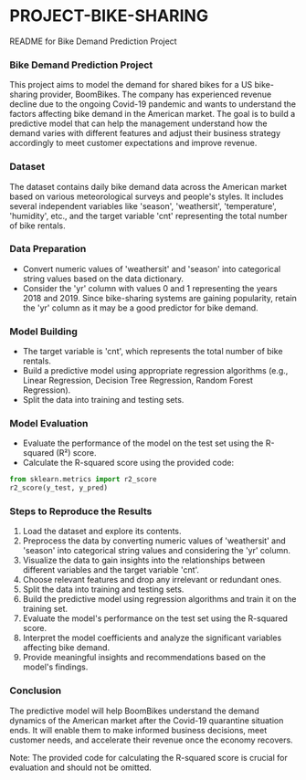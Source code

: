 # PROJECT-BIKE-SHARING

README for Bike Demand Prediction Project

### Bike Demand Prediction Project

This project aims to model the demand for shared bikes for a US bike-sharing provider, BoomBikes. The company has experienced revenue decline due to the ongoing Covid-19 pandemic and wants to understand the factors affecting bike demand in the American market. The goal is to build a predictive model that can help the management understand how the demand varies with different features and adjust their business strategy accordingly to meet customer expectations and improve revenue.

### Dataset

The dataset contains daily bike demand data across the American market based on various meteorological surveys and people's styles. It includes several independent variables like 'season', 'weathersit', 'temperature', 'humidity', etc., and the target variable 'cnt' representing the total number of bike rentals.

### Data Preparation

- Convert numeric values of 'weathersit' and 'season' into categorical string values based on the data dictionary.
- Consider the 'yr' column with values 0 and 1 representing the years 2018 and 2019. Since bike-sharing systems are gaining popularity, retain the 'yr' column as it may be a good predictor for bike demand.

### Model Building

- The target variable is 'cnt', which represents the total number of bike rentals.
- Build a predictive model using appropriate regression algorithms (e.g., Linear Regression, Decision Tree Regression, Random Forest Regression).
- Split the data into training and testing sets.

### Model Evaluation

- Evaluate the performance of the model on the test set using the R-squared (R²) score.
- Calculate the R-squared score using the provided code:
```python
from sklearn.metrics import r2_score
r2_score(y_test, y_pred)
```

### Steps to Reproduce the Results

1. Load the dataset and explore its contents.
2. Preprocess the data by converting numeric values of 'weathersit' and 'season' into categorical string values and considering the 'yr' column.
3. Visualize the data to gain insights into the relationships between different variables and the target variable 'cnt'.
4. Choose relevant features and drop any irrelevant or redundant ones.
5. Split the data into training and testing sets.
6. Build the predictive model using regression algorithms and train it on the training set.
7. Evaluate the model's performance on the test set using the R-squared score.
8. Interpret the model coefficients and analyze the significant variables affecting bike demand.
9. Provide meaningful insights and recommendations based on the model's findings.

### Conclusion

The predictive model will help BoomBikes understand the demand dynamics of the American market after the Covid-19 quarantine situation ends. It will enable them to make informed business decisions, meet customer needs, and accelerate their revenue once the economy recovers.

Note: The provided code for calculating the R-squared score is crucial for evaluation and should not be omitted.
